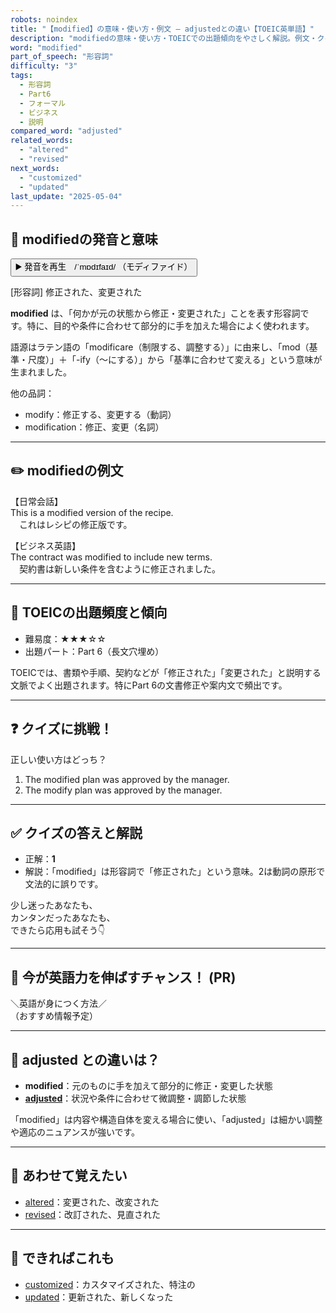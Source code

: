 ```yaml
---
robots: noindex
title: "【modified】の意味・使い方・例文 ― adjustedとの違い【TOEIC英単語】"
description: "modifiedの意味・使い方・TOEICでの出題傾向をやさしく解説。例文・クイズ付きでadjustedとの違いもわかりやすく学べます。"
word: "modified"
part_of_speech: "形容詞"
difficulty: "3"
tags:
  - 形容詞
  - Part6
  - フォーマル
  - ビジネス
  - 説明
compared_word: "adjusted"
related_words:
  - "altered"
  - "revised"
next_words:
  - "customized"
  - "updated"
last_update: "2025-05-04"
---
```


## 🔰 modifiedの発音と意味

<button class="play-audio" onclick="playTTS('modified')">
  <span class="play-audio-main">
    ▶️ 発音を再生　/ˈmɒdɪfaɪd/
  </span>
  <span class="play-audio-sub">
    （モディファイド）
  </span>
</button>

[形容詞] 修正された、変更された

**modified** は、「何かが元の状態から修正・変更された」ことを表す形容詞です。特に、目的や条件に合わせて部分的に手を加えた場合によく使われます。

語源はラテン語の「modificare（制限する、調整する）」に由来し、「mod（基準・尺度）」＋「-ify（～にする）」から「基準に合わせて変える」という意味が生まれました。

他の品詞：  
- modify：修正する、変更する（動詞）
- modification：修正、変更（名詞）

---

## ✏️ modifiedの例文

【日常会話】  
This is a modified version of the recipe.  
　これはレシピの修正版です。

【ビジネス英語】  
The contract was modified to include new terms.  
　契約書は新しい条件を含むように修正されました。

---

## 🎯 TOEICの出題頻度と傾向

- 難易度：★★★☆☆
- 出題パート：Part 6（長文穴埋め）

TOEICでは、書類や手順、契約などが「修正された」「変更された」と説明する文脈でよく出題されます。特にPart 6の文書修正や案内文で頻出です。

---

## ❓ クイズに挑戦！

正しい使い方はどっち？

1. The modified plan was approved by the manager.  
2. The modify plan was approved by the manager.

---

## ✅ クイズの答えと解説

- 正解：**1**
- 解説：「modified」は形容詞で「修正された」という意味。2は動詞の原形で文法的に誤りです。

少し迷ったあなたも、  
カンタンだったあなたも、  
できたら応用も試そう👇️

---

## 🚀 今が英語力を伸ばすチャンス！ (PR)

<div class="info-center">
＼英語が身につく方法／<br>  
（おすすめ情報予定）
</div>

---

## 🤔  adjusted との違いは？

- **modified**：元のものに手を加えて部分的に修正・変更した状態
- **[adjusted](/word/adjusted/)**：状況や条件に合わせて微調整・調節した状態

「modified」は内容や構造自体を変える場合に使い、「adjusted」は細かい調整や適応のニュアンスが強いです。

---

## 🧩 あわせて覚えたい

- [altered](/word/altered/)：変更された、改変された
- [revised](/word/revised/)：改訂された、見直された

---

## 📖 できればこれも

- [customized](/word/customized/)：カスタマイズされた、特注の
- [updated](/word/updated/)：更新された、新しくなった

<!-- cvid: aid44_bid00 -->
